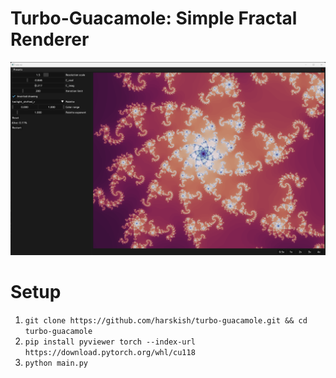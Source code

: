 # Turbo-Guacamole: Simple Fractal Renderer
<p align="center">
<img src="doc/screenshot.png" alt="screenshot of user interface" width="1024"/>
</p>

# Setup

1. `git clone https://github.com/harskish/turbo-guacamole.git && cd turbo-guacamole`
2. `pip install pyviewer torch --index-url https://download.pytorch.org/whl/cu118`
3. `python main.py`
